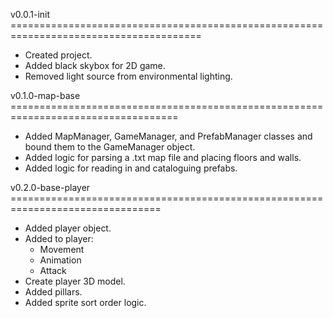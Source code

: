 v0.0.1-init =======================================================================================
- Created project.
- Added black skybox for 2D game.
- Removed light source from environmental lighting.

v0.1.0-map-base ===================================================================================
- Added MapManager, GameManager, and PrefabManager classes and bound them to the GameManager object.
- Added logic for parsing a .txt map file and placing floors and walls.
- Added logic for reading in and cataloguing prefabs.

v0.2.0-base-player ================================================================================
- Added player object.
- Added to player:
    - Movement
    - Animation
    - Attack
- Create player 3D model.
- Added pillars.
- Added sprite sort order logic.